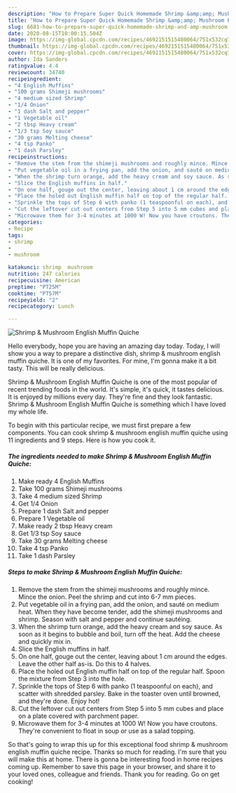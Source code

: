 ```yaml
---
description: "How to Prepare Super Quick Homemade Shrimp &amp;amp; Mushroom English Muffin Quiche"
title: "How to Prepare Super Quick Homemade Shrimp &amp;amp; Mushroom English Muffin Quiche"
slug: 6681-how-to-prepare-super-quick-homemade-shrimp-and-amp-mushroom-english-muffin-quiche
date: 2020-08-15T10:00:15.504Z
image: https://img-global.cpcdn.com/recipes/4692151515480064/751x532cq70/shrimp-mushroom-english-muffin-quiche-recipe-main-photo.jpg
thumbnail: https://img-global.cpcdn.com/recipes/4692151515480064/751x532cq70/shrimp-mushroom-english-muffin-quiche-recipe-main-photo.jpg
cover: https://img-global.cpcdn.com/recipes/4692151515480064/751x532cq70/shrimp-mushroom-english-muffin-quiche-recipe-main-photo.jpg
author: Ida Sanders
ratingvalue: 4.4
reviewcount: 34740
recipeingredient:
- "4 English Muffins"
- "100 grams Shimeji mushrooms"
- "4 medium sized Shrimp"
- "1/4 Onion"
- "1 dash Salt and pepper"
- "1 Vegetable oil"
- "2 tbsp Heavy cream"
- "1/3 tsp Soy sauce"
- "30 grams Melting cheese"
- "4 tsp Panko"
- "1 dash Parsley"
recipeinstructions:
- "Remove the stem from the shimeji mushrooms and roughly mince. Mince the onion. Peel the shrimp and cut into 6-7 mm pieces."
- "Put vegetable oil in a frying pan, add the onion, and sauté on medium heat. When they have become tender, add the shimeji mushrooms and shrimp. Season with salt and pepper and continue sautéing."
- "When the shrimp turn orange, add the heavy cream and soy sauce. As soon as it begins to bubble and boil, turn off the heat. Add the cheese and quickly mix in."
- "Slice the English muffins in half."
- "On one half, gouge out the center, leaving about 1 cm around the edges. Leave the other half as-is. Do this to 4 halves."
- "Place the holed out English muffin half on top of the regular half. Spoon the mixture from Step 3 into the hole."
- "Sprinkle the tops of Step 6 with panko (1 teaspoonful on each), and scatter with shredded parsley. Bake in the toaster oven until browned, and they&#39;re done. Enjoy hot!"
- "Cut the leftover cut out centers from Step 5 into 5 mm cubes and place on a plate covered with parchment paper."
- "Microwave them for 3-4 minutes at 1000 W! Now you have croutons. They&#39;re convenient to float in soup or use as a salad topping."
categories:
- Recipe
tags:
- shrimp
- 
- mushroom

katakunci: shrimp  mushroom 
nutrition: 247 calories
recipecuisine: American
preptime: "PT25M"
cooktime: "PT57M"
recipeyield: "2"
recipecategory: Lunch

---
```



![Shrimp &amp; Mushroom English Muffin Quiche](https://img-global.cpcdn.com/recipes/4692151515480064/751x532cq70/shrimp-mushroom-english-muffin-quiche-recipe-main-photo.jpg)

Hello everybody, hope you are having an amazing day today. Today, I will show you a way to prepare a distinctive dish, shrimp &amp; mushroom english muffin quiche. It is one of my favorites. For mine, I'm gonna make it a bit tasty. This will be really delicious.

Shrimp &amp; Mushroom English Muffin Quiche is one of the most popular of recent trending foods in the world. It's simple, it's quick, it tastes delicious. It is enjoyed by millions every day. They're fine and they look fantastic. Shrimp &amp; Mushroom English Muffin Quiche is something which I have loved my whole life.




To begin with this particular recipe, we must first prepare a few components. You can cook shrimp &amp; mushroom english muffin quiche using 11 ingredients and 9 steps. Here is how you cook it.

<!--inarticleads1-->

##### The ingredients needed to make Shrimp &amp; Mushroom English Muffin Quiche:

1. Make ready 4 English Muffins
1. Take 100 grams Shimeji mushrooms
1. Take 4 medium sized Shrimp
1. Get 1/4 Onion
1. Prepare 1 dash Salt and pepper
1. Prepare 1 Vegetable oil
1. Make ready 2 tbsp Heavy cream
1. Get 1/3 tsp Soy sauce
1. Take 30 grams Melting cheese
1. Take 4 tsp Panko
1. Take 1 dash Parsley




<!--inarticleads2-->

##### Steps to make Shrimp &amp; Mushroom English Muffin Quiche:

1. Remove the stem from the shimeji mushrooms and roughly mince. Mince the onion. Peel the shrimp and cut into 6-7 mm pieces.
1. Put vegetable oil in a frying pan, add the onion, and sauté on medium heat. When they have become tender, add the shimeji mushrooms and shrimp. Season with salt and pepper and continue sautéing.
1. When the shrimp turn orange, add the heavy cream and soy sauce. As soon as it begins to bubble and boil, turn off the heat. Add the cheese and quickly mix in.
1. Slice the English muffins in half.
1. On one half, gouge out the center, leaving about 1 cm around the edges. Leave the other half as-is. Do this to 4 halves.
1. Place the holed out English muffin half on top of the regular half. Spoon the mixture from Step 3 into the hole.
1. Sprinkle the tops of Step 6 with panko (1 teaspoonful on each), and scatter with shredded parsley. Bake in the toaster oven until browned, and they&#39;re done. Enjoy hot!
1. Cut the leftover cut out centers from Step 5 into 5 mm cubes and place on a plate covered with parchment paper.
1. Microwave them for 3-4 minutes at 1000 W! Now you have croutons. They&#39;re convenient to float in soup or use as a salad topping.




So that's going to wrap this up for this exceptional food shrimp &amp; mushroom english muffin quiche recipe. Thanks so much for reading. I'm sure that you will make this at home. There is gonna be interesting food in home recipes coming up. Remember to save this page in your browser, and share it to your loved ones, colleague and friends. Thank you for reading. Go on get cooking!
